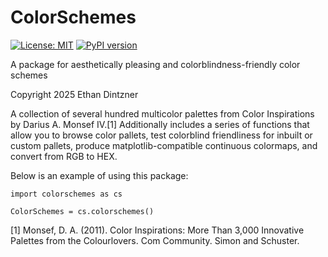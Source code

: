 # ColorSchemes

[![License: MIT](https://img.shields.io/badge/License-MIT-yellow.svg)](https://opensource.org/licenses/MIT)
[![PyPI version](https://badge.fury.io/py/colorschemes.svg)](https://badge.fury.io/py/colorschemes)

A package for aesthetically pleasing and colorblindness-friendly color schemes

Copyright 2025 Ethan Dintzner

A collection of several hundred multicolor palettes from Color Inspirations by Darius A. Monsef IV.[1] 
Additionally includes a series of functions that allow you to browse color pallets, test colorblind friendliness for inbuilt or custom pallets, produce matplotlib-compatible continuous colormaps, and convert from RGB to HEX.

Below is an example of using this package:
```
import colorschemes as cs

ColorSchemes = cs.colorschemes()

```

[1] Monsef, D. A. (2011). Color Inspirations: More Than 3,000 Innovative Palettes from the Colourlovers. Com Community. Simon and Schuster.




